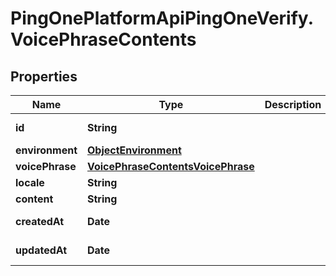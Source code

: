 # PingOnePlatformApiPingOneVerify.VoicePhraseContents

## Properties

Name | Type | Description | Notes
------------ | ------------- | ------------- | -------------
**id** | **String** |  | [optional] [readonly] 
**environment** | [**ObjectEnvironment**](ObjectEnvironment.md) |  | [optional] 
**voicePhrase** | [**VoicePhraseContentsVoicePhrase**](VoicePhraseContentsVoicePhrase.md) |  | 
**locale** | **String** |  | 
**content** | **String** |  | 
**createdAt** | **Date** |  | [optional] [readonly] 
**updatedAt** | **Date** |  | [optional] [readonly] 



